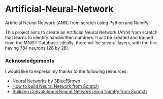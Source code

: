 # Artificial-Neural-Network
Artificial Neural Network (ANN) from scratch using Python and NumPy

This project aims to create an Artificial Neural Network (ANN) from scratch that learns to identify handwritten numbers. It will be created and trained from the MNIST Database. Ideally, there will be several layers, with the first having 784 neurons (28 by 28). 

### Acknowledgements
I would like to express my thanks to the following resources:

- [Neural Networks by 3Blue1Brown](https://www.3blue1brown.com/topics/neural-networks)
- [How to build Neural Network from Scratch](https://www.freecodecamp.org/news/building-a-neural-network-from-scratch/)
- [Building Convolutional Neural Network using NumPy from Scratch](https://www.linkedin.com/pulse/building-convolutional-neural-network-using-numpy-from-ahmed-gad)
